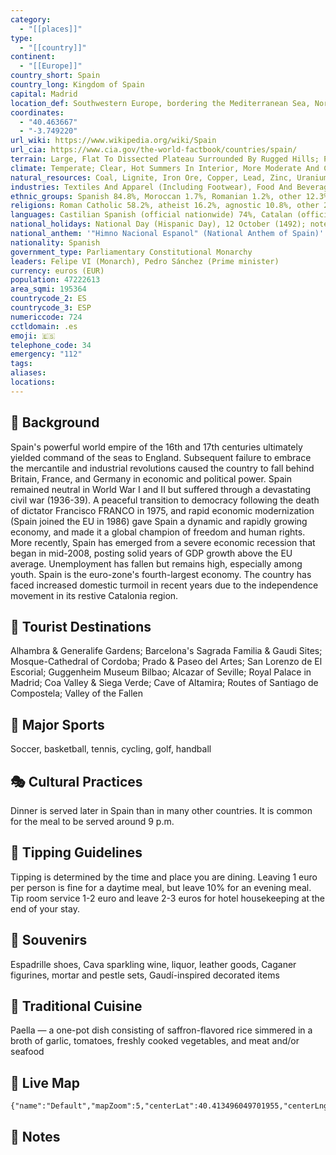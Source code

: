 ```yaml
---
category:
  - "[[places]]"
type:
  - "[[country]]"
continent:
  - "[[Europe]]"
country_short: Spain
country_long: Kingdom of Spain
capital: Madrid
location_def: Southwestern Europe, bordering the Mediterranean Sea, North Atlantic Ocean, Bay of Biscay, and Pyrenees Mountains; southwest of France
coordinates:
  - "40.463667"
  - "-3.749220"
url_wiki: https://www.wikipedia.org/wiki/Spain
url_cia: https://www.cia.gov/the-world-factbook/countries/spain/
terrain: Large, Flat To Dissected Plateau Surrounded By Rugged Hills; Pyrenees Mountains In North
climate: Temperate; Clear, Hot Summers In Interior, More Moderate And Cloudy Along Coast; Cloudy, Cold Winters In Interior, Partly Cloudy And Cool Along Coast
natural_resources: Coal, Lignite, Iron Ore, Copper, Lead, Zinc, Uranium, Tungsten, Mercury, Pyrites, Magnesite, Fluorspar, Gypsum, Sepiolite, Kaolin, Potash, Hydropower, Arable Land
industries: Textiles And Apparel (Including Footwear), Food And Beverages, Metals And Metal Manufactures, Chemicals, Shipbuilding, Automobiles, Machine Tools, Tourism, Clay And Refractory Products, Footwear, Pharmaceuticals, Medical Equipment
ethnic_groups: Spanish 84.8%, Moroccan 1.7%, Romanian 1.2%, other 12.3% (2021 est.)
religions: Roman Catholic 58.2%, atheist 16.2%, agnostic 10.8%, other 2.7%, non-believer 10.5%, unspecified 1.7% (2021 est.)
languages: Castilian Spanish (official nationwide) 74%, Catalan (official in Catalonia, the Balearic Islands, and the Valencian Community (where it is known as Valencian)) 17%, Galician (official in Galicia) 7%, Basque (official in the Basque Country and in the Basque-speaking area of Navarre) 2%, Aranese (official in the northwest corner of Catalonia (Vall d'Aran) along with Catalan, <5,000 speakers)
national_holidays: National Day (Hispanic Day), 12 October (1492); note - commemorates the arrival of COLUMBUS in the Americas
national_anthem: '"Himno Nacional Espanol" (National Anthem of Spain)'
nationality: Spanish
government_type: Parliamentary Constitutional Monarchy
leaders: Felipe VI (Monarch), Pedro Sánchez (Prime minister)
currency: euros (EUR)
population: 47222613
area_sqmi: 195364
countrycode_2: ES
countrycode_3: ESP
numericcode: 724
cctldomain: .es
emoji: 🇪🇸
telephone_code: 34
emergency: "112"
tags: 
aliases: 
locations:
---
```

## 🌱 Background
Spain's powerful world empire of the 16th and 17th centuries ultimately yielded command of the seas to England. Subsequent failure to embrace the mercantile and industrial revolutions caused the country to fall behind Britain, France, and Germany in economic and political power. Spain remained neutral in World War I and II but suffered through a devastating civil war (1936-39). A peaceful transition to democracy following the death of dictator Francisco FRANCO in 1975, and rapid economic modernization (Spain joined the EU in 1986) gave Spain a dynamic and rapidly growing economy, and made it a global champion of freedom and human rights. More recently, Spain has emerged from a severe economic recession that began in mid-2008, posting solid years of GDP growth above the EU average. Unemployment has fallen but remains high, especially among youth. Spain is the euro-zone's fourth-largest economy. The country has faced increased domestic turmoil in recent years due to the independence movement in its restive Catalonia region.

## 📌 Tourist Destinations
Alhambra & Generalife Gardens; Barcelona's Sagrada Familia & Gaudi Sites; Mosque-Cathedral of Cordoba; Prado & Paseo del Artes; San Lorenzo de El Escorial; Guggenheim Museum Bilbao; Alcazar of Seville; Royal Palace in Madrid; Coa Valley & Siega Verde; Cave of Altamira; Routes of Santiago de Compostela; Valley of the Fallen

## 🥇 Major Sports
Soccer, basketball, tennis, cycling, golf, handball

## 🎭 Cultural Practices
Dinner is served later in Spain than in many other countries. It is common for the meal to be served around 9 p.m.

## 🫰 Tipping Guidelines
Tipping is determined by the time and place you are dining. Leaving 1 euro per person is fine for a daytime meal, but leave 10% for an evening meal. Tip room service 1-2 euro and leave 2-3 euros for hotel housekeeping at the end of your stay.

## 🎁 Souvenirs
Espadrille shoes, Cava sparkling wine, liquor, leather goods, Caganer figurines, mortar and pestle sets, Gaudí-inspired decorated items

## 🍲 Traditional Cuisine
Paella — a one-pot dish consisting of saffron-flavored rice simmered in a broth of garlic, tomatoes, freshly cooked vegetables, and meat and/or seafood

## 📡 Live Map
```mapview
{"name":"Default","mapZoom":5,"centerLat":40.413496049701955,"centerLng":-2.966207965231723,"query":"","chosenMapSource":0}
```

## 📒 Notes

